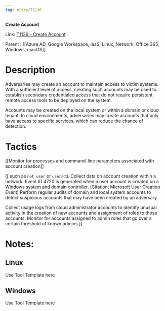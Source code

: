 ```yaml
---
tag: mitre/T1136
---
```


**Create Account**

Link: [T1136 - Create Account](https://attack.mitre.org/techniques/T1136)

Parent : [[Azure AD, Google Workspace, IaaS, Linux, Network, Office 365, Windows, macOS]]


# Description

Adversaries may create an account to maintain access to victim systems. With a sufficient level of access, creating such accounts may be used to establish secondary credentialed access that do not require persistent remote access tools to be deployed on the system.

Accounts may be created on the local system or within a domain or cloud tenant. In cloud environments, adversaries may create accounts that only have access to specific services, which can reduce the chance of detection.

# Tactics


[[Monitor for processes and command-line parameters associated with account creation]]

[[ such as <code>net user</code> or <code>useradd</code>. Collect data on account creation within a network. Event ID 4720 is generated when a user account is created on a Windows system and domain controller. (Citation: Microsoft User Creation Event) Perform regular audits of domain and local system accounts to detect suspicious accounts that may have been created by an adversary.

Collect usage logs from cloud administrator accounts to identify unusual activity in the creation of new accounts and assignment of roles to those accounts. Monitor for accounts assigned to admin roles that go over a certain threshold of known admins.]]


# Notes:

## Linux

Use Tool Template here

## Windows

Use Tool Template here